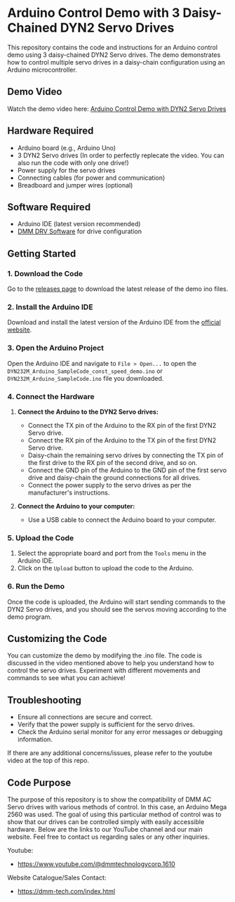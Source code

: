 # Arduino Control Demo with 3 Daisy-Chained DYN2 Servo Drives

This repository contains the code and instructions for an Arduino control demo using 3 daisy-chained DYN2 Servo drives. The demo demonstrates how to control multiple servo drives in a daisy-chain configuration using an Arduino microcontroller.

## Demo Video

Watch the demo video here: [Arduino Control Demo with DYN2 Servo Drives](https://www.youtube.com/watch?v=cxTCNnXewAU)

## Hardware Required

- Arduino board (e.g., Arduino Uno)
- 3 DYN2 Servo drives (In order to perfectly replecate the video. You can also run the code with only one drive!)
- Power supply for the servo drives
- Connecting cables (for power and communication)
- Breadboard and jumper wires (optional)

## Software Required

- Arduino IDE (latest version recommended)
- [DMM DRV Software](https://dmm-tech.com/Downloads.html) for drive configuration

## Getting Started

### 1. Download the Code

Go to the [releases page](https://github.com/DMMTechnologyCorp/DMMxArduinoDemo/releases/tag/V1.0) to download the latest release of the demo ino files.

### 2. Install the Arduino IDE

Download and install the latest version of the Arduino IDE from the [official website](https://www.arduino.cc/en/software).

### 3. Open the Arduino Project

Open the Arduino IDE and navigate to `File > Open...` to open the `DYN232M_Arduino_SampleCode_const_speed_demo.ino` or `DYN232M_Arduino_SampleCode.ino`  file you downloaded.

### 4. Connect the Hardware

1. **Connect the Arduino to the DYN2 Servo drives:**
   - Connect the TX pin of the Arduino to the RX pin of the first DYN2 Servo drive.
   - Connect the RX pin of the Arduino to the TX pin of the first DYN2 Servo drive.
   - Daisy-chain the remaining servo drives by connecting the TX pin of the first drive to the RX pin of the second drive, and so on.
   - Connect the GND pin of the Arduino to the GND pin of the first servo drive and daisy-chain the ground connections for all drives.
   - Connect the power supply to the servo drives as per the manufacturer's instructions.

2. **Connect the Arduino to your computer:**
   - Use a USB cable to connect the Arduino board to your computer.

### 5. Upload the Code

1. Select the appropriate board and port from the `Tools` menu in the Arduino IDE.
2. Click on the `Upload` button to upload the code to the Arduino.

### 6. Run the Demo

Once the code is uploaded, the Arduino will start sending commands to the DYN2 Servo drives, and you should see the servos moving according to the demo program.

## Customizing the Code

You can customize the demo by modifying the .ino file. The code is discussed in the video mentioned above to help you understand how to control the servo drives. Experiment with different movements and commands to see what you can achieve!

## Troubleshooting

- Ensure all connections are secure and correct.
- Verify that the power supply is sufficient for the servo drives.
- Check the Arduino serial monitor for any error messages or debugging information.

If there are any additional concerns/issues, please refer to the youtube video at the top of this repo.

## Code Purpose
The purpose of this repository is to show the compatibility of DMM AC Servo drives with various methods of control. In this case, an Arduino Mega 2560 was used. The goal of using this particular method of control was to show that our drives can be controlled simply with easily accessible hardware. Below are the links to our YouTube channel and our main website. Feel free to contact us regarding sales or any other inquiries.

Youtube:
* https://www.youtube.com/@dmmtechnologycorp.1610

Website Catalogue/Sales Contact:
* https://dmm-tech.com/index.html

